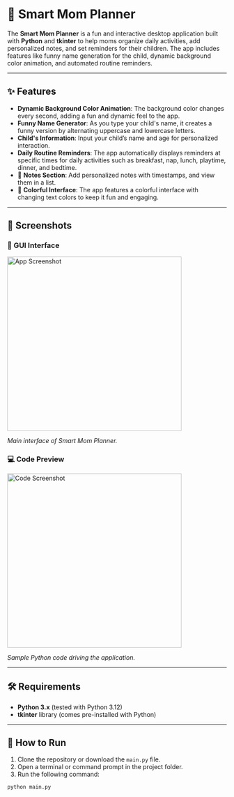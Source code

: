 # 👶 Smart Mom Planner

The **Smart Mom Planner** is a fun and interactive desktop application built with **Python** and **tkinter** to help moms organize daily activities, add personalized notes, and set reminders for their children. The app includes features like funny name generation for the child, dynamic background color animation, and automated routine reminders.

---

## ✨ Features

-  **Dynamic Background Color Animation**: The background color changes every second, adding a fun and dynamic feel to the app.
-  **Funny Name Generator**: As you type your child's name, it creates a funny version by alternating uppercase and lowercase letters.
-  **Child's Information**: Input your child’s name and age for personalized interaction.
-  **Daily Routine Reminders**: The app automatically displays reminders at specific times for daily activities such as breakfast, nap, lunch, playtime, dinner, and bedtime.
- 📝 **Notes Section**: Add personalized notes with timestamps, and view them in a list.
- 🌈 **Colorful Interface**: The app features a colorful interface with changing text colors to keep it fun and engaging.

---

## 📸 Screenshots

### 🧩 GUI Interface

<img src="https://github.com/user-attachments/assets/c18e5d9a-8608-41fe-9baa-1e4cda3b3f8f" alt="App Screenshot" width="400"/>

*Main interface of Smart Mom Planner.*

### 💻 Code Preview

<img src="https://github.com/user-attachments/assets/52c1070d-bf8e-4c3e-afa1-13d8a79b5f16" alt="Code Screenshot" width="400"/>

*Sample Python code driving the application.*

---

## 🛠 Requirements

- **Python 3.x** (tested with Python 3.12)
- **tkinter** library (comes pre-installed with Python)

---

## 🚀 How to Run

1. Clone the repository or download the `main.py` file.
2. Open a terminal or command prompt in the project folder.
3. Run the following command:

```bash
python main.py


